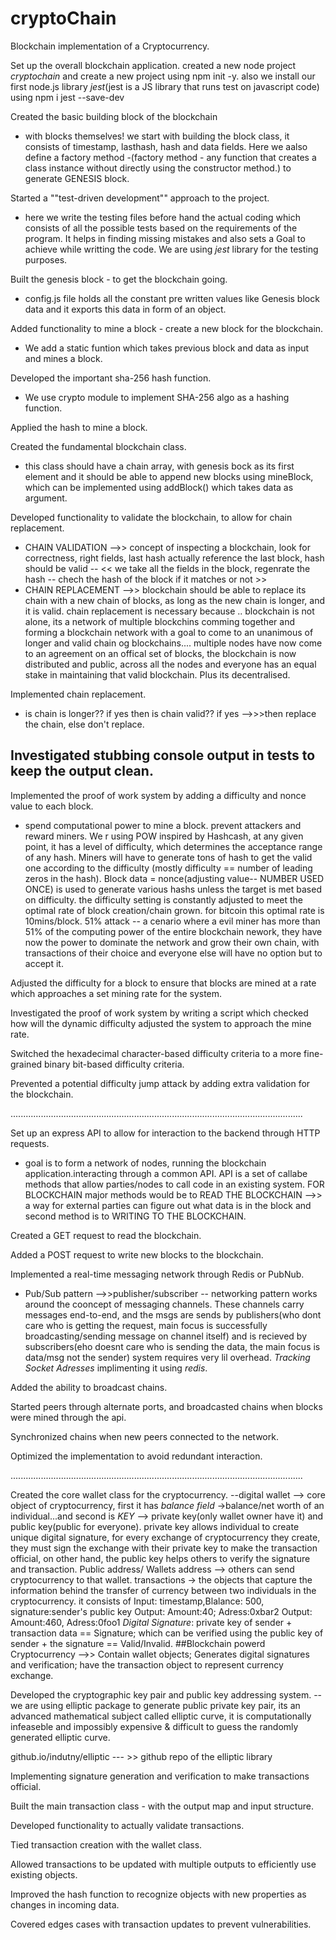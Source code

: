 # cryptoChain
Blockchain implementation of a Cryptocurrency.


Set up the overall blockchain application.
created a new node project *cryptochain* and create a new project using npm init -y.
also we install our first node.js library *jest*(jest is a JS library that runs test on javascript code) using npm i jest --save-dev

Created the basic building block of the blockchain 
- with blocks themselves! we start with building the block class, it consists of timestamp, lasthash, hash and data fields. Here we aalso define a factory method -(factory method - any function that creates a class instance without directly using the constructor method.) to generate GENESIS block.

Started a ""test-driven development"" approach to the project.
- here we write the testing files before hand the actual coding which consists of all the possible tests based on the requirements of the program. It helps in finding missing mistakes and also sets a Goal to achieve while writting the code. We are using *jest* library for the testing purposes.

Built the genesis block - to get the blockchain going.
- config.js file holds all the constant pre written values like Genesis block data and it exports this data in form of an object.

Added functionality to mine a block - create a new block for the blockchain. 
- We add a static funtion which takes previous block and data as input and mines a block.

Developed the important sha-256 hash function. 
- We use crypto module to implement SHA-256 algo as a hashing function.

Applied the hash to mine a block.

Created the fundamental blockchain class.
- this class should have a chain array, with genesis bock as its first element and it should be able to append new blocks using mineBlock, which can be implemented using addBlock() which takes data as argument.

Developed functionality to validate the blockchain, to allow for chain replacement.
- CHAIN VALIDATION -->> concept of inspecting a blockchain, look for correctness, right fields, last hash actually reference the last block, hash should be valid -- << we take all the fields in the block, regenrate the hash -- chech the hash of the block if it matches or not >>
- CHAIN REPLACEMENT -->> blockchain should be able to replace its chain with a new chain of blocks, as long as the new chain is longer, and it is valid. chain replacement is necessary because .. blockchain is not alone, its a network of multiple blockchins comming together and forming a blockchain network with a goal to come to an unanimous of longer and valid chain og blockchains.... multiple nodes have now come to an agreement on an offical set of blocks, the blockchain is now distributed and public, across all the nodes and everyone has an equal stake in maintaining that valid blockchain. Plus its decentralised.


Implemented chain replacement.
- is chain is longer?? if yes then is chain valid?? if yes -->>>then replace the chain,  else don't replace.

Investigated stubbing console output in tests to keep the output clean.
-


Implemented the proof of work system by adding a difficulty and nonce value to each block.
- spend computational power to mine a block. prevent attackers and reward miners. We r using POW inspired by Hashcash, at any given point, it has a level of difficulty, which determines the acceptance range of any hash. Miners will have to generate tons of hash to get the valid one according to the difficulty (mostly difficulty == number of leading zeros in the hash).
Block data = nonce(adjusting value-- NUMBER USED ONCE) is used to generate various hashs unless the target is met based on difficulty.
the difficulty setting is constantly adjusted to meet the optimal rate of block creation/chain grown. for bitcoin this optimal rate is 10mins/block.
51% attack -- a cenario where a evil miner has more than 51% of the computing power of the entire blockchain nework, they have now the power to dominate the network and grow their own chain, with transactions of their choice and everyone else will have no option but to accept it.


Adjusted the difficulty for a block to ensure that blocks are mined at a rate which approaches a set mining rate for the system.

Investigated the proof of work system by writing a script which checked how will the dynamic difficulty adjusted the system to approach the mine rate.

Switched the hexadecimal character-based difficulty criteria to a more fine-grained binary bit-based difficulty criteria.

Prevented a potential difficulty jump attack by adding extra validation for the blockchain.

....................................................................................................................



Set up an express API to allow for interaction to the backend through HTTP requests.
-  goal is to form a network of nodes, running the blockchain application.interacting through a common API.
API is a set of callabe methods that allow parties/nodes to call code in an existing system. FOR BLOCKCHAIN major methods would be to READ THE BLOCKCHAIN -->> a way for external parties can figure out what data is in the block and second method is to WRITING TO THE BLOCKCHAIN.


Created a GET request to read the blockchain.

Added a POST request to write new blocks to the blockchain.

Implemented a real-time messaging network through Redis or PubNub.
- Pub/Sub pattern -->>publisher/subscriber -- networking pattern works around the cooncept of messaging channels. These channels carry messages end-to-end, and the msgs are sends by publishers(who dont care who is getting the request, main focus is successfully broadcasting/sending message on channel itself) and is recieved by subscribers(eho doesnt care who is sending the data, the main focus is data/msg not the sender)
system requires very lil overhead. *Tracking Socket Adresses*
implimenting it using *redis*.

Added the ability to broadcast chains.

Started peers through alternate ports, and broadcasted chains when blocks were mined through the api.

Synchronized chains when new peers connected to the network.

Optimized the implementation to avoid redundant interaction.


....................................................................................................................


Created the core wallet class for the cryptocurrency.
--digital wallet -->
core object of cryptocurrency, first it has 
*balance field* ->balance/net worth of an individual...and second is 
*KEY* --> private key(only wallet owner have it) and public key(public for everyone). 
private key allows individual to create unique digital signature, for every exchange of cryptocurrency they create, they must sign the exchange with their private key to make the transaction official, on other hand, the public key helps others to verify the signature and transaction.
Public address/ Wallets address --> others can send cryptocurrency to that wallet.
transactions -> the objects that capture the information behind the transfer of currency between two individuals in the cryptocurrency. 
it consists of 
	Input: timestamp,Blalance: 500, signature:sender's public key
	Output: Amount:40; Adress:0xbar2
	Output: Amount:460, Adress:0foo1
*Digital Signature*: private key of sender + transaction data == Signature; which can be verified using the public key of sender + the signature == Valid/Invalid.
##Blockchain powerd Cryptocurrency -->> Contain wallet objects; Generates digital signatures and verification; have the transaction object to represent currency exchange.



Developed the cryptographic key pair and public key addressing system.
--we are using elliptic package to generate public private key pair, its an advanced mathematical subject called elliptic curve, it is computationally infeaseble and impossibly expensive & difficult to guess the randomly generated elliptic curve.

github.io/indutny/elliptic   --- >> github repo of the elliptic library


Implementing signature generation and verification to make transactions official.

Built the main transaction class - with the output map and input structure.

Developed functionality to actually validate transactions.

Tied transaction creation with the wallet class.

Allowed transactions to be updated with multiple outputs to efficiently use existing objects.

Improved the hash function to recognize objects with new properties as changes in incoming data.

Covered edges cases with transaction updates to prevent vulnerabilities.



 


